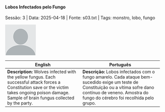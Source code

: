 
#### Lobos Infectados pelo Fungo

Sessão: 3 | Data: 2025-04-18 | Fonte: s03.txt | Tags: monstro, lobo, fungo

![Lobos Infectados pelo Fungo](docs/dm/-/monsters/blank.png)

| English | Português |
|---------|-----------|
| **Description:** Wolves infected with the yellow fungus. Each successful attack forces a Constitution save or the victim takes ongoing poison damage. Sample of brain fungus collected by the party. | **Descrição:** Lobos infectados com o fungo amarelo. Cada ataque bem-sucedido exige um teste de Constituição ou a vítima sofre dano contínuo de veneno. Amostra do fungo do cérebro foi recolhida pelo grupo. |



















